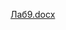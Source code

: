 [Лаб9.docx](https://docs.google.com/document/d/1RPu5LT1lHSfLPs-mwRSnkldvHcZmGGzj/edit?usp=sharing&ouid=107099367510336680885&rtpof=true&sd=true)
